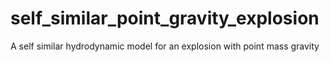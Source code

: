 # self_similar_point_gravity_explosion
A self similar hydrodynamic model for an explosion with point mass gravity
